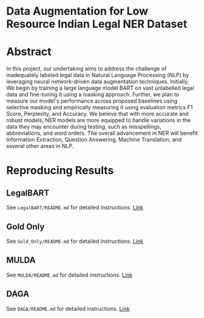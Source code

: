 # Data Augmentation for Low Resource Indian Legal NER Dataset

# Abstract
In this project, our undertaking aims to address the challenge of inadequately labeled legal data in Natural Language Processing (NLP) by leveraging neural network-driven data augmentation techniques. Initially, We begin by training a large language model BART on vast unlabelled legal data and fine-tuning it using a masking approach. Further, we plan to measure our model's performance across proposed baselines using selective masking and empirically measuring it using evaluation metrics F1 Score, Perplexity, and Accuracy. We believe that with more accurate and robust models, NER models are more equipped to handle variations in the data they may encounter during testing, such as misspellings, abbreviations, and word orders. The overall advancement in NER will benefit Information Extraction, Question Answering, Machine Translation, and several other areas in NLP.

# Reproducing Results

## LegalBART
See ```LegalBART/README.md``` for detailed instructions. [Link]([https://github.com/Ast97/Data_Augmentation_for_Low_Resource_Indian_Legal_NER](https://github.com/Ast97/Data_Augmentation_for_Low_Resource_Indian_Legal_NER/tree/main/legalBART))

## Gold Only
See ```Gold_Only/README.md``` for detailed instructions. [Link]([https://github.com/Ast97/Data_Augmentation_for_Low_Resource_Indian_Legal_NER](https://github.com/Ast97/Data_Augmentation_for_Low_Resource_Indian_Legal_NER/tree/main/Gold_Only))

## MULDA
See ```MULDA/README.md``` for detailed instructions. [Link]([https://github.com/Ast97/Data_Augmentation_for_Low_Resource_Indian_Legal_NER](https://github.com/Ast97/Data_Augmentation_for_Low_Resource_Indian_Legal_NER/tree/main/MULDA-BART))

## DAGA
See  ```DAGA/README.md``` for detailed instructions. [Link]([https://github.com/Ast97/Data_Augmentation_for_Low_Resource_Indian_Legal_NER](https://github.com/Ast97/Data_Augmentation_for_Low_Resource_Indian_Legal_NER/tree/main/DAGA))
